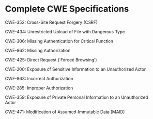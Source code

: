 

# Complete CWE Specifications

CWE-352: Cross-Site Request Forgery (CSRF)

CWE-434: Unrestricted Upload of File with Dangerous Type

CWE-306: Missing Authentication for Critical Function

CWE-862: Missing Authorization

CWE-425: Direct Request ('Forced Browsing')

CWE-200: Exposure of Sensitive Information to an Unauthorized Actor

CWE-863: Incorrect Authorization

CWE-285: Improper Authorization

CWE-359: Exposure of Private Personal Information to an Unauthorized Actor

CWE-471: Modification of Assumed-Immutable Data (MAID)